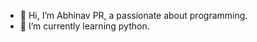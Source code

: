 - 👋 Hi, I’m Abhinav PR, a passionate about programming.
- 👀 I’m currently learning python.

<!---
iamAbhinavPR/iamAbhinavPR is a ✨ special ✨ repository because its `README.md` (this file) appears on your GitHub profile.
You can click the Preview link to take a look at your changes.
--->

